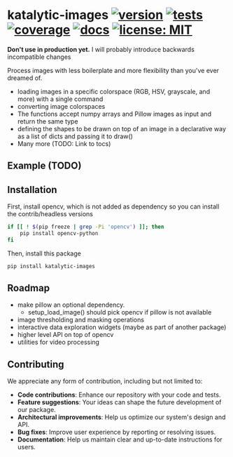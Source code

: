 # katalytic-images [![version](https://img.shields.io/pypi/v/katalytic-images)](https://pypi.org/project/katalytic-images/) [![tests](https://gitlab.com/katalytic/katalytic-images/badges/main/pipeline.svg?key_text=tests&key_width=38)](https://gitlab.com/katalytic/katalytic-images/-/commits/main) [![coverage](https://gitlab.com/katalytic/katalytic-images/badges/main/coverage.svg)](https://gitlab.com/katalytic/katalytic-images/-/commits/main) [![docs](https://img.shields.io/readthedocs/katalytic-images.svg)](https://katalytic-images.readthedocs.io/en/latest/) [![license: MIT](https://img.shields.io/badge/license-MIT-green.svg)](https://opensource.org/licenses/MIT)

**Don't use in production yet.**
I will probably introduce backwards incompatible changes

Process images with less boilerplate and more flexibility than you've ever dreamed of.

- loading images in a specific colorspace (RGB, HSV, grayscale, and more) with a single command
- converting image colorspaces
- The functions accept numpy arrays and Pillow images as input and return the same type
- defining the shapes to be drawn on top of an image in a declarative way as a list of dicts and passing it to draw()
- Many more (TODO: Link to tocs)

## Example (TODO)

## Installation
First, install opencv, which is not added as dependency so you can install the contrib/headless versions
```bash
if [[ ! $(pip freeze | grep -Pi 'opencv') ]]; then
    pip install opencv-python
fi
```
Then, install this package
```bash
pip install katalytic-images
```

## Roadmap
- make pillow an optional dependency.
   - setup_load_image() should pick opencv if pillow is not available
- image thresholding and masking operations
- interactive data exploration widgets (maybe as part of another package)
- higher level API on top of opencv
- utilities for video processing

## Contributing
We appreciate any form of contribution, including but not limited to:
- **Code contributions**: Enhance our repository with your code and tests.
- **Feature suggestions**: Your ideas can shape the future development of our package.
- **Architectural improvements**: Help us optimize our system's design and API.
- **Bug fixes**: Improve user experience by reporting or resolving issues.
- **Documentation**: Help us maintain clear and up-to-date instructions for users.

